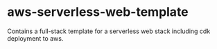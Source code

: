 # aws-serverless-web-template
Contains a full-stack template for a serverless web stack including cdk deployment to aws.
